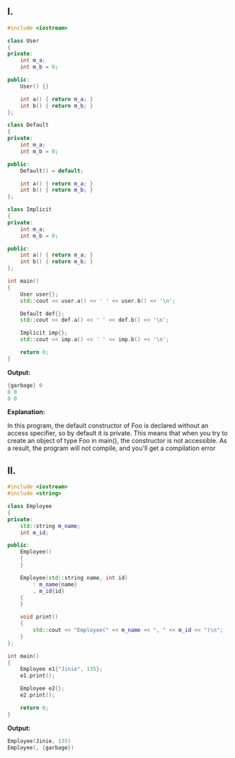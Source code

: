 ## I.

```cpp
#include <iostream>

class User
{
private:
    int m_a;
    int m_b = 0;

public:
    User() {}

    int a() { return m_a; }
    int b() { return m_b; }
};

class Default
{
private:
    int m_a;
    int m_b = 0;

public:
    Default() = default;

    int a() { return m_a; }
    int b() { return m_b; }
};

class Implicit
{
private:
    int m_a;
    int m_b = 0;

public:
    int a() { return m_a; }
    int b() { return m_b; }
};

int main()
{
    User user{};
    std::cout << user.a() << ' ' << user.b() << '\n';

    Default def{};
    std::cout << def.a() << ' ' << def.b() << '\n';

    Implicit imp{};
    std::cout << imp.a() << ' ' << imp.b() << '\n';

    return 0;
}
```

**Output:**

```v
{garbage} 0
0 0
0 0
```

**Explanation:**

In this program, the default constructor of Foo is declared without an access specifier, so by default it is private. This means that when you try to create an object of type Foo in main(), the constructor is not accessible. As a result, the program will not compile, and you'll get a compilation error 

## II.

```cpp
#include <iostream>
#include <string>

class Employee
{
private:
    std::string m_name;
    int m_id;

public:
    Employee()
    {
    }

    Employee(std::string name, int id)
        : m_name{name}
        , m_id{id}
    {
    }

    void print()
    {
        std::cout << "Employee(" << m_name << ", " << m_id << ")\n";
    }
};

int main()
{
    Employee e1{"Jinie", 135};
    e1.print();

    Employee e2{};
    e2.print();

    return 0;
}
```

**Output:**

```v
Employee(Jinie, 135)
Employee(, {garbage})
```